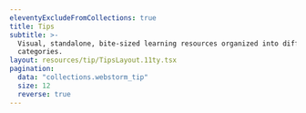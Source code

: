 ```yaml
---
eleventyExcludeFromCollections: true
title: Tips
subtitle: >-
  Visual, standalone, bite-sized learning resources organized into different
  categories.
layout: resources/tip/TipsLayout.11ty.tsx
pagination:
  data: "collections.webstorm_tip"
  size: 12
  reverse: true
---
```


